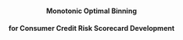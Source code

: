 
#### <center> Monotonic Optimal Binning </center>
#### <center>  for Consumer Credit Risk Scorecard Development </center>
